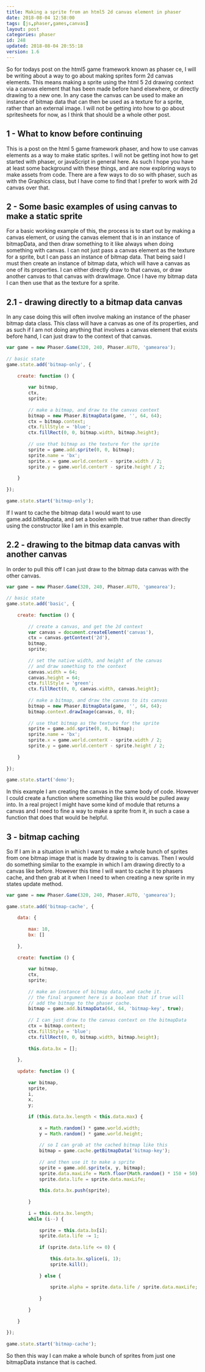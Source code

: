 ```yaml
---
title: Making a sprite from an html5 2d canvas element in phaser
date: 2018-08-04 12:58:00
tags: [js,phaser,games,canvas]
layout: post
categories: phaser
id: 248
updated: 2018-08-04 20:55:18
version: 1.6
---
```


So for todays post on the html5 game framework known as phaser ce, I will be writing about a way to go about making sprites form 2d canvas elements. This means making a sprite using the html 5 2d drawing context via a canvas element that has been made before hand elsewhere, or directly drawing to a new one. In any case the canvas can be used to make an instance of bitmap data that can then be used as a texture for a sprite, rather than an external image. I will not be getting into how to go about spritesheets for now, as I think that should be a whole other post.

<!-- more -->

## 1 - What to know before continuing

This is a post on the html 5 game framework phaser, and how to use canvas elements as a way to make static sprites. I will not be getting inot how to get started with phaser, or javaScript in general here. As such I hope you have at least some background with these things, and are now exploring ways to make assets from code. There are a few ways to do so with phaser, such as with the Graphics class, but I have come to find that I prefer to work with 2d canvas over that.

## 2 - Some basic examples of using canvas to make a static sprite

For a basic working example of this, the process is to start out by making a canvas element, or using the canvas element that is in an instance of bitmapData, and then draw something to it like always when doing something with canvas. I can not just pass a canvas element as the texture for a sprite, but I can pass an instance of bitmap data. That being said I must then create an instance of bitmap data, which will have a canvas as one of its properties. I can either directly draw to that canvas, or draw another canvas to that canvas with drawImage. Once I have my bitmap data I can then use that as the texture for a sprite.

## 2.1 - drawing directly to a bitmap data canvas

In any case doing this will often involve making an instance of the phaser bitmap data class. This class will have a canvas as one of its properties, and as such if I am not doing anything that involves a canvas element that exists before hand, I can just draw to the context of that canvas.

```js
var game = new Phaser.Game(320, 240, Phaser.AUTO, 'gamearea');
 
// basic state
game.state.add('bitmap-only', {
 
    create: function () {
 
        var bitmap,
        ctx,
        sprite;
 
        // make a bitmap, and draw to the canvas context
        bitmap = new Phaser.BitmapData(game, '', 64, 64);
        ctx = bitmap.context;
        ctx.fillStyle = 'blue';
        ctx.fillRect(0, 0, bitmap.width, bitmap.height);
 
        // use that bitmap as the texture for the sprite
        sprite = game.add.sprite(0, 0, bitmap);
        sprite.name = 'bx';
        sprite.x = game.world.centerX - sprite.width / 2;
        sprite.y = game.world.centerY - sprite.height / 2;
 
    }
 
});
 
game.state.start('bitmap-only');
```

If I want to cache the bitmap data I would want to use game.add.bitMapdata, and set a boolen with that true rather than directly using the constructor like I am in this example.

## 2.2 - drawing to the bitmap data canvas with another canvas

In order to pull this off I can just draw to the bitmap data canvas with the other canvas.

```js
var game = new Phaser.Game(320, 240, Phaser.AUTO, 'gamearea');
 
// basic state
game.state.add('basic', {
 
    create: function () {
 
        // create a canvas, and get the 2d context
        var canvas = document.createElement('canvas'),
        ctx = canvas.getContext('2d'),
        bitmap,
        sprite;
 
        // set the native width, and height of the canvas
        // and draw something to the context
        canvas.width = 64;
        canvas.height = 64;
        ctx.fillStyle = 'green';
        ctx.fillRect(0, 0, canvas.width, canvas.height);
 
        // make a bitmap, and draw the canvas to its canvas
        bitmap = new Phaser.BitmapData(game, '', 64, 64);
        bitmap.context.drawImage(canvas, 0, 0);
 
        // use that bitmap as the texture for the sprite
        sprite = game.add.sprite(0, 0, bitmap);
        sprite.name = 'bx';
        sprite.x = game.world.centerX - sprite.width / 2;
        sprite.y = game.world.centerY - sprite.height / 2;
 
    }
 
});
 
game.state.start('demo');
```

In this example I am creating the canvas in the same body of code. However I could create a function where something like this would be pulled away into. In a real project I might have some kind of module that returns a canvas and I need to fine a way to make a sprite from it, in such a case a function that does that would be helpful.

## 3 - bitmap caching

So If I am in a situation in which I want to make a whole bunch of sprites from one bitmap image that is made by drawing to is canvas. Then I would do something similar to the example in which I am drawing directly to a canvas like before. However this time I will want to cache it to phasers cache, and then grab at it when I need to when creating a new sprite in my states update method.

```js
var game = new Phaser.Game(320, 240, Phaser.AUTO, 'gamearea');
 
game.state.add('bitmap-cache', {
 
    data: {
 
        max: 10,
        bx: []
 
    },
 
    create: function () {
 
        var bitmap,
        ctx,
        sprite;
 
        // make an instance of bitmap data, and cache it.
        // the final argument here is a boolean that if true will
        // add the bitmap to the phaser cache.
        bitmap = game.add.bitmapData(64, 64, 'bitmap-key', true);
 
        // I can just draw to the canvas context on the bitmapData
        ctx = bitmap.context;
        ctx.fillStyle = 'blue';
        ctx.fillRect(0, 0, bitmap.width, bitmap.height);
 
        this.data.bx = [];
 
    },
 
    update: function () {
 
        var bitmap,
        sprite,
        i,
        x,
        y;
 
        if (this.data.bx.length < this.data.max) {
 
            x = Math.random() * game.world.width;
            y = Math.random() * game.world.height;
 
            // so I can grab at the cached bitmap like this
            bitmap = game.cache.getBitmapData('bitmap-key');
 
            // and then use it to make a sprite
            sprite = game.add.sprite(x, y, bitmap);
            sprite.data.maxLife = Math.floor(Math.random() * 150 + 50);
            sprite.data.life = sprite.data.maxLife;
 
            this.data.bx.push(sprite);
 
        }
 
        i = this.data.bx.length;
        while (i--) {
 
            sprite = this.data.bx[i];
            sprite.data.life -= 1;
 
            if (sprite.data.life <= 0) {
 
                this.data.bx.splice(i, 1);
                sprite.kill();
 
            } else {
 
                sprite.alpha = sprite.data.life / sprite.data.maxLife;
 
            }
 
        }
 
    }
 
});
 
game.state.start('bitmap-cache');
```

So then this way I can make a whole bunch of sprites from just one bitmapData instance that is cached.